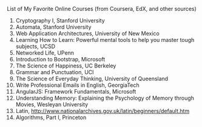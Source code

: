 List of My Favorite Online Courses (from Coursera, EdX, and other sources)

1. Cryptography I, Stanford University
2. Automata, Stanford University
3. Web Application Architectures, University of New Mexico
4. Learning How to Learn: Powerful mental tools to help you master tough subjects, UCSD
5. Networked Life, UPenn
6. Introduction to Bootstrap, Microsoft
7. The Science of Happiness, UC Berkeley
8. Grammar and Punctuation, UCI
9. The Science of Everyday Thinking, University of Queensland
10. Write Professional Emails in English, GeorgiaTech
11. AngularJS: Framework Fundamentals, Microsoft
12. Understanding Memory: Explaining the Psychology of Memory through Movies, Wesleyan University
13. Latin, http://www.nationalarchives.gov.uk/latin/beginners/default.htm
14. Algorithms, Part I, Princeton
